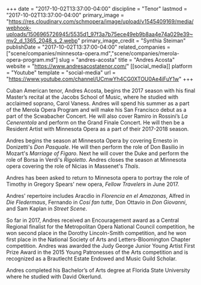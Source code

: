+++
date = "2017-10-02T13:37:00-04:00"
discipline = "Tenor"
lastmod = "2017-10-02T13:37:00-04:00"
primary_image = "https://res.cloudinary.com/schmopera/image/upload/v1545409169/media/webhook-uploads/1506965726945/5535d1_97f3a7b75ece49eb9b8aa4e74a029e39~mv2_d_1365_2048_s_2.webp"
primary_image_credit = "Synthia Steiman"
publishDate = "2017-10-02T13:37:00-04:00"
related_companies = ["scene/companies/minnesota-opera.md","scene/companies/merola-opera-program.md"]
slug = "andres-acosta"
title = "Andres Acosta"
website = "https://www.andresacostatenor.com/"
[[social_media]]
platform = "Youtube"
template = "social-media"
url = "https://www.youtube.com/channel/UCmwYh4CG0XTOU0Ae4iFuY1w"
+++

Cuban American tenor, Andres Acosta, begins the 2017 season with his final Master’s recital at the Jacobs School of Music, where he studied with acclaimed soprano, Carol Vaness. Andres will spend his summer as a part of the Merola Opera Program and will make his San Francisco debut as a part of the Scwabacher Concert.  He will also cover Ramiro in Rossini’s *La Cenerentola* and perform on the Grand Finale Concert.  He will then be a Resident Artist with Minnesota Opera as a part of their 2017-2018 season.
 
Andres begins the season at Minnesota Opera by covering Ernesto in Donizetti's *Don Pasquale*. He will then perform the role of Don Basilio in Mozart's *Marriage of Figaro*.  Next he will cover the Duke and perform the role of Borsa in Verdi's *Rigoletto*.  Andres closes the season at Minnesota opera covering the role of Nicias in Massenet's *Thaïs*.
 
Andres has been asked to return to Minnesota opera to portray the role of Timothy in Gregory Spears' new opera, *Fellow Travelers* in June 2017.
 
Andres' repertoire includes Aracdio in *Florencia en el Amazonas*, Alfred in *Die Fledermaus*, Fernando in *Cosí fan tutte*, Don Ottavio in *Don Giovanni*, and Sam Kaplan in *Street Scene*.
 
So far in 2017, Andres received an Encouragement award as a Central Regional finalist for the Metropolitan Opera National Council competition, he won second place in the Dorothy Lincoln-Smith competition, and he won first place in the National Society of Arts and Letters-Bloomington Chapter competition. Andres was awarded the Judy George Junior Young Artist First Prize Award in the 2015 Young Patronesses of the Arts competition and is recognized as a Brautlecht Estate Endowed and Music Guild Scholar.

Andres completed his Bachelor’s of Arts degree at Florida State University where he studied with David Okerlund.
